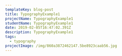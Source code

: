 ```yaml
---
templateKey: blog-post
title: TypographyExample1
projectName: TypographyExample1
studentName: TypographyExample1
date: 2019-02-05T16:47:02.391Z
description: TypographyExample1
tags:
  - typography
projectImage: /img/860a3872462147.5be8923caab56.jpg
---
```


